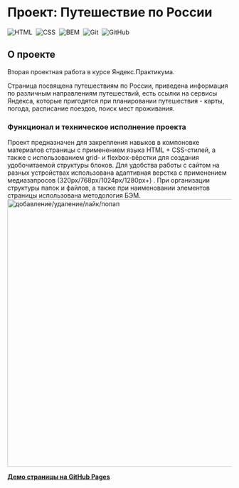 # Проект: Путешествие по России

![HTML](https://img.shields.io/badge/-HTML-05122A?style=flat&logo=HTML5)&nbsp;
![CSS](https://img.shields.io/badge/-CSS-05122A?style=flat&logo=CSS3&logoColor=1572B6)&nbsp;
![BEM](https://img.shields.io/badge/-BEM-05122A?style=flat&logo=BEM)&nbsp;
![Git](https://img.shields.io/badge/-Git-05122A?style=flat&logo=git)&nbsp;
![GitHub](https://img.shields.io/badge/-GitHub-05122A?style=flat&logo=github)&nbsp;

## О проекте
Вторая проектная работа в курсе Яндекс.Практикума.

Страница посвящена путешествиям по России, приведена информация по различным направлениям путешествий, есть ссылки на сервисы Яндекса, которые пригодятся при планировании путешествия - карты, погода, расписание поездов, поиск мест проживания.

### Функционал и техническое исполнение проекта
Проект предназначен для закрепления навыков в компоновке материалов страницы с применением языка HTML + CSS-стилей, а также с использованием grid- и flexbox-вёрстки для создания удобочитаемой структуры блоков. Для удобства работы с сайтом на разных устройствах использована адаптивная верстка с применением медиазапросов (320px/768px/1024px/1280px+) .
При организации структуры папок и файлов, а также при наименовании элементов страницы использована методология БЭМ.
<img src="./readmefiles/travel2.gif" alt="добавление/удаление/лайк/попап" width="600">

[**Демо страницы на GitHub Pages**](https://alexander-nov.github.io/russian-travel/index.html)

